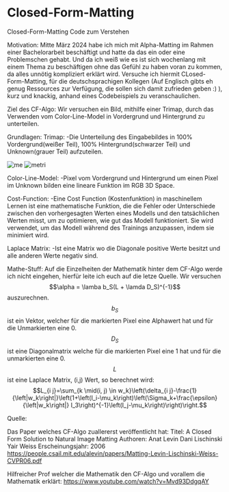 # Closed-Form-Matting
Closed-Form-Matting Code zum Verstehen 

Motivation: 
Mitte März 2024 habe ich mich mit Alpha-Matting im Rahmen einer Bachelorarbeit beschäftigt und hatte da das ein oder eine Problemschen gehabt. Und da ich weiß wie es ist sich wochenlang mit einem Thema zu beschäftigen ohne das Gefühl zu haben voran zu kommen, da alles unnötig kompliziert erklärt wird. Versuche ich hiermit CLosed-Form-Matting, für die deutschsprachigen Kollegen (Auf Englisch gibts eh genug Ressources zur Verfügung, die sollen sich damit zufrieden geben :) ), kurz und knackig, anhand eines Codebeispiels zu veranschaulichen. 

Ziel des CF-Algo:
  Wir versuchen ein Bild, mithilfe einer Trimap, durch das Verwenden vom Color-Line-Model in Vordergrund und Hintergrund zu unterteilen.

Grundlagen:
  Trimap: 
  -Die Unterteilung des Eingabebildes in 100% Vordergrund(weißer Teil), 100% Hintergrund(schwarzer Teil) und Unknown(grauer Teil) aufzuteilen.
  
  ![me](https://github.com/IliasIhadian/Closed-Form-Matting/assets/74773501/30138eb8-6c60-42f3-af13-f6c1b5a29773)
  ![metri](https://github.com/IliasIhadian/Closed-Form-Matting/assets/74773501/1ece1560-cf44-49c1-9c14-b84dcee2be6e)

  Color-Line-Model:
  -Pixel vom Vordergrund und Hintergrund um einen Pixel im Unknown bilden eine lineare Funktion im RGB 3D Space. 

  Cost-Function:
  -Eine Cost Function (Kostenfunktion) in maschinellem Lernen ist eine mathematische Funktion, die die Fehler oder Unterschiede zwischen den vorhergesagten Werten eines Modells und den tatsächlichen Werten misst, um zu optimieren, wie gut das Modell funktioniert. Sie wird verwendet, um das Modell während des Trainings anzupassen, indem sie minimiert wird.

  Laplace Matrix:
  -Ist eine Matrix wo die Diagonale positive Werte besitzt und alle anderen Werte negativ sind.

Mathe-Stuff:
Auf die Einzelheiten der Mathematik hinter dem CF-Algo werde ich nicht eingehen, hierfür leite ich euch auf die letze Quelle. Wir versuchen $$\alpha = \lamba b_S(L + \lamda D_S)^{-1}$$ auszurechnen.
$$b_S$$ ist ein Vektor, welcher für die markierten Pixel eine Alphawert hat und für die Unmarkierten eine 0.
$$D_S$$ ist eine Diagonalmatrix welche für die markierten Pixel eine 1 hat und für die unmarkierten eine 0.
$$L$$ ist eine Laplace Matrix, (i,j) Wert, so berechnet wird: $$L_{i j}=\sum_{k \mid(i, j) \in w_k}\left(\delta_{i j}-\frac{1}{\left|w_k\right|}\left(1+\left(I_i-\mu_k\right)\left(\Sigma_k+\frac{\epsilon}{\left|w_k\right|} I_3\right)^{-1}\left(I_j-\mu_k\right)\right)\right.$$
  

  

  


Quelle:

Das Paper welches CF-Algo zuallererst veröffentlicht hat:
  Titel: A Closed Form Solution to Natural Image Matting
  Authoren: Anat Levin Dani Lischinski Yair Weiss
  Erscheinungsjahr: 2006
  https://people.csail.mit.edu/alevin/papers/Matting-Levin-Lischinski-Weiss-CVPR06.pdf

Hilfreicher Prof welcher die Mathematik den CF-Algo und vorallem die Mathematik erklärt:
  https://www.youtube.com/watch?v=Mvd93DdgqAY


  
